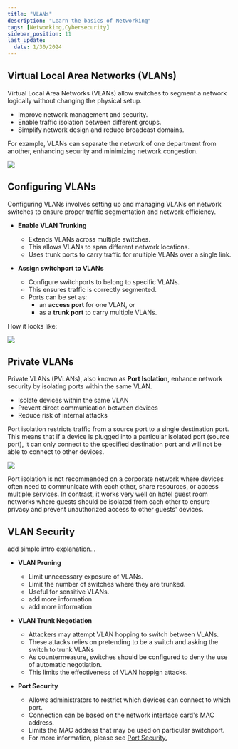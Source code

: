 ```yaml
---
title: "VLANs"
description: "Learn the basics of Networking"
tags: [Networking,Cybersecurity]
sidebar_position: 11
last_update:
  date: 1/30/2024
---
```



## Virtual Local Area Networks (VLANs)

Virtual Local Area Networks (VLANs) allow switches to segment a network logically without changing the physical setup.

- Improve network management and security.
- Enable traffic isolation between different groups.
- Simplify network design and reduce broadcast domains.

For example, VLANs can separate the network of one department from another, enhancing security and minimizing network congestion.

![](/img/docs/networking-basics-vlanssss-example-office-vlansss.png)


## Configuring VLANs 

Configuring VLANs involves setting up and managing VLANs on network switches to ensure proper traffic segmentation and network efficiency.

- **Enable VLAN Trunking**

    - Extends VLANs across multiple switches.
    - This allows VLANs to span different network locations.
    - Uses trunk ports to carry traffic for multiple VLANs over a single link.

- **Assign switchport to VLANs**

    - Configure switchports to belong to specific VLANs.
    - This ensures traffic is correctly segmented.
    - Ports can be set as:
      - an **access port** for one VLAN, or 
      - as a **trunk port** to carry multiple VLANs.

How it looks like:

<div class='img-center'>

![](/img/docs/networking-basics-configuring-vlansssss.png)

</div>


## Private VLANs 

Private VLANs (PVLANs), also known as **Port Isolation**, enhance network security by isolating ports within the same VLAN.

- Isolate devices within the same VLAN
- Prevent direct communication between devices
- Reduce risk of internal attacks

Port isolation restricts traffic from a source port to a single destination port. This means that if a device is plugged into a particular isolated port (source port), it can only connect to the specified destination port and will not be able to connect to other devices.

<div class='img-center'>

![](/img/docs/networking-basics-private-vlans-port-isolationssss.png)

</div>

Port isolation is not recommended on a corporate network where devices often need to communicate with each other, share resources, or access multiple services. In contrast, it works very well on hotel guest room networks where guests should be isolated from each other to ensure privacy and prevent unauthorized access to other guests' devices.

## VLAN Security 

add simple intro explanation...

- **VLAN Pruning**

  - Limit unnecessary exposure of VLANs.
  - Limit the number of switches where they are trunked.
  - Useful for sensitive VLANs.
  - add more information
  - add more information

- **VLAN Trunk Negotiation**

  - Attackers may attempt VLAN hopping to switch between VLANs.
  - These attacks relies on pretending to be a switch and asking the switch to trunk VLANs
  - As countermeasure, switches should be configured to deny the use of automatic negotiation.
  - This limits the effectiveness of VLAN hoppign attacks.

- **Port Security**

  - Allows administrators to restrict which devices can connect to which port.
  - Connection can be based on the network interface card's MAC address.
  - Limits the MAC address that may be used on particular switchport.
  - For more information, please see [Port Security.](/docs/005-Cybersecurity/005-Communications-and-Network/050-Ports-and-Protocols.md#port-security)